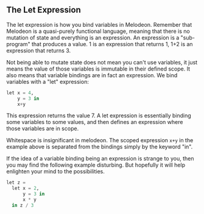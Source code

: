 ## The Let Expression

The let expression is how you bind variables in Melodeon. Remember that Melodeon is a quasi-purely functional language, meaning that there is no mutation of state and everything is an expression. An expression is a "sub-program" that produces a value. 1 is an expression that returns 1, 1+2 is an expression that returns 3.

Not being able to mutate state does not mean you can't use variables, it just means the value of those variables is immutable in their defined scope. It also means that variable bindings are in fact an expression. We bind variables with a "let" expression:

```python
let x = 4,
    y = 3 in
    x+y
```

This expression returns the value 7. A let expression is essentially binding some variables to some values, and then defines an expression where those variables are in scope.

Whitespace is insignificant in melodeon. The scoped expression `x+y` in the example above is separated from the bindings simply by the keyword "in".

If the idea of a variable binding being an expression is strange to you, then you may find the following example disturbing. But hopefully it will help enlighten your mind to the possibilities.

```python
let z =
  let x = 2,
      y = 3 in
      x * y
  in z / 3
```

